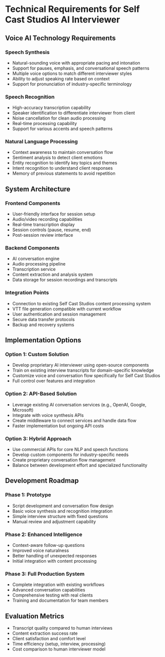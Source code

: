 # Technical Requirements for Self Cast Studios AI Interviewer

## Voice AI Technology Requirements

### Speech Synthesis
- Natural-sounding voice with appropriate pacing and intonation
- Support for pauses, emphasis, and conversational speech patterns
- Multiple voice options to match different interviewer styles
- Ability to adjust speaking rate based on context
- Support for pronunciation of industry-specific terminology

### Speech Recognition
- High-accuracy transcription capability
- Speaker identification to differentiate interviewer from client
- Noise cancellation for clean audio processing
- Real-time processing capability
- Support for various accents and speech patterns

### Natural Language Processing
- Context awareness to maintain conversation flow
- Sentiment analysis to detect client emotions
- Entity recognition to identify key topics and themes
- Intent recognition to understand client responses
- Memory of previous statements to avoid repetition

## System Architecture

### Frontend Components
- User-friendly interface for session setup
- Audio/video recording capabilities
- Real-time transcription display
- Session controls (pause, resume, end)
- Post-session review interface

### Backend Components
- AI conversation engine
- Audio processing pipeline
- Transcription service
- Content extraction and analysis system
- Data storage for session recordings and transcripts

### Integration Points
- Connection to existing Self Cast Studios content processing system
- VTT file generation compatible with current workflow
- User authentication and session management
- Secure data transfer protocols
- Backup and recovery systems

## Implementation Options

### Option 1: Custom Solution
- Develop proprietary AI interviewer using open-source components
- Train on existing interview transcripts for domain-specific knowledge
- Customize voice and conversation flow specifically for Self Cast Studios
- Full control over features and integration

### Option 2: API-Based Solution
- Leverage existing AI conversation services (e.g., OpenAI, Google, Microsoft)
- Integrate with voice synthesis APIs
- Create middleware to connect services and handle data flow
- Faster implementation but ongoing API costs

### Option 3: Hybrid Approach
- Use commercial APIs for core NLP and speech functions
- Develop custom components for industry-specific needs
- Create proprietary conversation flow management
- Balance between development effort and specialized functionality

## Development Roadmap

### Phase 1: Prototype
- Script development and conversation flow design
- Basic voice synthesis and recognition integration
- Simple interview structure with fixed questions
- Manual review and adjustment capability

### Phase 2: Enhanced Intelligence
- Context-aware follow-up questions
- Improved voice naturalness
- Better handling of unexpected responses
- Initial integration with content processing

### Phase 3: Full Production System
- Complete integration with existing workflows
- Advanced conversation capabilities
- Comprehensive testing with real clients
- Training and documentation for team members

## Evaluation Metrics

- Transcript quality compared to human interviews
- Content extraction success rate
- Client satisfaction and comfort level
- Time efficiency (setup, interview, processing)
- Cost comparison to human interviewer model
